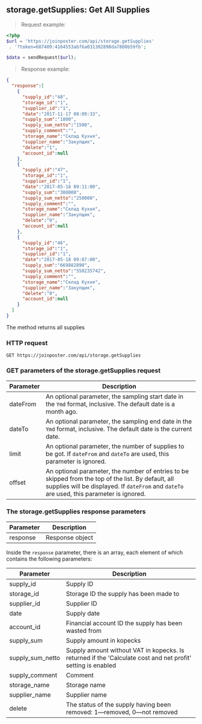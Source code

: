 ## storage.getSupplies: Get All Supplies

> Request example:

```php
<?php
$url = 'https://joinposter.com/api/storage.getSupplies'
 . '?token=687409:4164553abf6a031302898da7800b59fb';

$data = sendRequest($url);
```

> Response example:

```json
{
  "response":[
    {
      "supply_id":"48",
      "storage_id":"1",
      "supplier_id":"1",
      "date":"2017-11-17 08:09:33",
      "supply_sum":"1800",
      "supply_sum_netto":"1500",
      "supply_comment":"",
      "storage_name":"Склад Кухня",
      "supplier_name":"Закупщик",
      "delete":"1",
      "account_id":null
    },
    {
      "supply_id":"47",
      "storage_id":"1",
      "supplier_id":"1",
      "date":"2017-05-18 09:11:00",
      "supply_sum":"300000",
      "supply_sum_netto":"250000",
      "supply_comment":"",
      "storage_name":"Склад Кухня",
      "supplier_name":"Закупщик",
      "delete":"0",
      "account_id":null
    },
    {
      "supply_id":"46",
      "storage_id":"1",
      "supplier_id":"1",
      "date":"2017-05-18 09:07:00",
      "supply_sum":"669882890",
      "supply_sum_netto":"558235742",
      "supply_comment":"",
      "storage_name":"Склад Кухня",
      "supplier_name":"Закупщик",
      "delete":"0",
      "account_id":null
    }
  ]
}
```

The method returns all supplies

### HTTP request

`GET https://joinposter.com/api/storage.getSupplies`

### GET parameters of the storage.getSupplies request

Parameter | Description
--------- | -----------
dateFrom | An optional parameter, the sampling start date in the `Ymd` format, inclusive. The default date is a month ago.
dateTo | An optional parameter, the sampling end date in the `Ymd` format, inclusive. The default date is the current date.
limit | An optional parameter, the number of supplies to be got. If `dateFrom` and `dateTo` are used, this parameter is ignored.
offset | An optional parameter, the number of entries to be skipped from the top of the list. By default, all supplies will be displayed. If `dateFrom` and `dateTo` are used, this parameter is ignored.

### The storage.getSupplies response parameters

Parameter | Description
--------- | -----------
response | Response object

Inside the `response` parameter, there is an array, each element of which contains the following parameters:

Parameter | Description
--------- | -----------
supply_id | Supply ID
storage_id | Storage ID the supply has been made to
supplier_id | Supplier ID
date | Supply date
account_id | Financial account ID the supply has been wasted from
supply_sum | Supply amount in kopecks
supply_sum_netto | Supply amount without VAT in kopecks. Is returned if the 'Calculate cost and net profit' setting is enabled
supply_comment | Comment
storage_name | Storage name
supplier_name | Supplier name
delete | The status of the supply having been removed: 1—removed, 0—not removed
